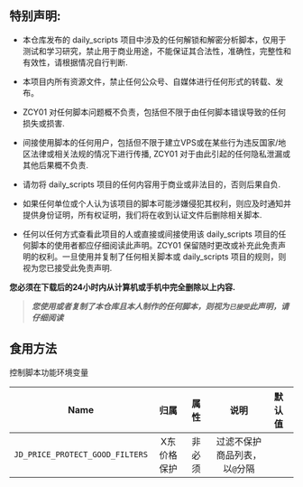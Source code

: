## 特别声明: 

* 本仓库发布的 daily_scripts 项目中涉及的任何解锁和解密分析脚本，仅用于测试和学习研究，禁止用于商业用途，不能保证其合法性，准确性，完整性和有效性，请根据情况自行判断.

* 本项目内所有资源文件，禁止任何公众号、自媒体进行任何形式的转载、发布。

* ZCY01 对任何脚本问题概不负责，包括但不限于由任何脚本错误导致的任何损失或损害.

* 间接使用脚本的任何用户，包括但不限于建立VPS或在某些行为违反国家/地区法律或相关法规的情况下进行传播, ZCY01 对于由此引起的任何隐私泄漏或其他后果概不负责.

* 请勿将 daily_scripts 项目的任何内容用于商业或非法目的，否则后果自负.

* 如果任何单位或个人认为该项目的脚本可能涉嫌侵犯其权利，则应及时通知并提供身份证明，所有权证明，我们将在收到认证文件后删除相关脚本.

* 任何以任何方式查看此项目的人或直接或间接使用该 daily_scripts 项目的任何脚本的使用者都应仔细阅读此声明。ZCY01 保留随时更改或补充此免责声明的权利。一旦使用并复制了任何相关脚本或 daily_scripts 项目的规则，则视为您已接受此免责声明.

 **您必须在下载后的24小时内从计算机或手机中完全删除以上内容.**  </br>
> ***您使用或者复制了本仓库且本人制作的任何脚本，则视为`已接受`此声明，请仔细阅读*** 


## 食用方法

控制脚本功能环境变量


|             Name             |             归属             |  属性  | 说明                                                         | 默认值 |
| :--------------------------: | :--------------------------: | :--------: | :------------------------------------------------------------: | :----|
|        `JD_PRICE_PROTECT_GOOD_FILTERS`        |      X东价格保护      | 非必须 | 过滤不保护商品列表，以`@`分隔 |  |
